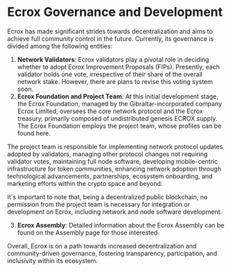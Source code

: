 # Ecrox Governance and Development

Ecrox has made significant strides towards decentralization and aims to achieve full community control in the future. Currently, its governance is divided among the following entities:

1. **Network Validators**: Ecrox validators play a pivotal role in deciding whether to adopt Ecrox Improvement Proposals (FIPs). Presently, each validator holds one vote, irrespective of their share of the overall network stake. However, there are plans to revise this voting system soon.
2. **Ecrox Foundation and Project Team**: At this initial development stage, the Ecrox Foundation, managed by the Gibraltar-incorporated company Ecrox Limited, oversees the core network protocol and the Ecrox treasury, primarily composed of undistributed genesis ECROX supply. The Ecrox Foundation employs the project team, whose profiles can be found here.

The project team is responsible for implementing network protocol updates adopted by validators, managing other protocol changes not requiring validator votes, maintaining full node software, developing mobile-centric infrastructure for token communities, enhancing network adoption through technological advancements, partnerships, ecosystem onboarding, and marketing efforts within the crypto space and beyond.

It's important to note that, being a decentralized public blockchain, no permission from the project team is necessary for integration or development on Ecrox, including network and node software development.

3. **Ecrox Assembly**: Detailed information about the Ecrox Assembly can be found on the Assembly page for those interested.

Overall, Ecrox is on a path towards increased decentralization and community-driven governance, fostering transparency, participation, and inclusivity within its ecosystem.
